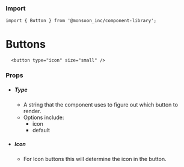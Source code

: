 ### Import

```
import { Button } from '@monsoon_inc/component-library';
```

# Buttons

```
  <button type="icon" size="small" />
```

### Props
  - ##### Type
    - A string that the component uses to figure out which button to render.
    - Options include:
      - icon
      - default

  - ##### Icon
    - For Icon buttons this will determine the icon in the button.
